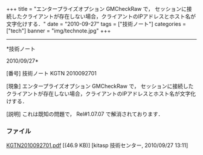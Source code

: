 ﻿+++
title = "エンタープライズオプション GMCheckRaw で， セッションに接続したクライアントが存在しない場合，クライアントのIPアドレスとホスト名が文字化けする．"
date = "2010-09-27"
tags = ["技術ノート"]
categories = ["tech"]
banner = "img/technote.jpg"
+++

-----------------------------------------------------------------------------------------------------------------------------

*技術ノート

2010/09/27*


[番号]
技術ノート KGTN 2010092701

[現象]
エンタープライズオプション GMCheckRaw で，
セッションに接続したクライアントが存在しない場合，クライアントのIPアドレスとホスト名が文字化けする．

[説明]
これは既知の問題で， Rel#1.07.07 で解消されております．


### ファイル

 
 


[KGTN2010092701.pdf](http://techreport.kitasp.net/attachments/download/336/KGTN2010092701.pdf)
 [(46.9 KB)] [kitasp 技術センター, 2010/09/27
13:11]


 


 

